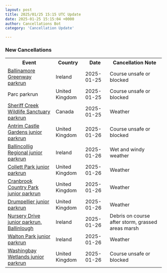 ```yaml
---
layout: post
title: 2025/01/25 15:15 UTC Update
date: 2025-01-25 15:15:04 +0000
author: Cancellations Bot
category: 'Cancellation Update'

---
```


<h3>New Cancellations</h3>
<div class='hscrollable'>
<table style='width: 100%'>
    <tr>
        <th>Event</th>
        <th>Country</th>
        <th>Date</th>
        <th>Cancellation Note</th>
    </tr>
    <tr>
        <td><a href="https://www.parkrun.ie/ballinamoregreenway">Ballinamore Greenway parkrun</a></td>
        <td>Ireland</td>
        <td>2025-01-25</td>
        <td>Course unsafe or blocked</td>
    </tr>
    <tr>
        <td>Parc parkrun</td>
        <td>United Kingdom</td>
        <td>2025-01-25</td>
        <td>Course unsafe or blocked</td>
    </tr>
    <tr>
        <td><a href="https://www.parkrun.ca/sheriffcreekwildlifesanctuary">Sheriff Creek Wildlife Sanctuary parkrun</a></td>
        <td>Canada</td>
        <td>2025-01-25</td>
        <td>Weather</td>
    </tr>
    <tr>
        <td><a href="https://www.parkrun.org.uk/antrimcastlegardens-juniors">Antrim Castle Gardens junior parkrun</a></td>
        <td>United Kingdom</td>
        <td>2025-01-26</td>
        <td>Course unsafe or blocked</td>
    </tr>
    <tr>
        <td><a href="https://www.parkrun.ie/ballincolligregional-juniors">Ballincollig Regional junior parkrun</a></td>
        <td>Ireland</td>
        <td>2025-01-26</td>
        <td>Wet and windy weather</td>
    </tr>
    <tr>
        <td><a href="https://www.parkrun.org.uk/collettpark-juniors">Collett Park junior parkrun</a></td>
        <td>United Kingdom</td>
        <td>2025-01-26</td>
        <td>Weather</td>
    </tr>
    <tr>
        <td><a href="https://www.parkrun.org.uk/cranbrookcountrypark-juniors">Cranbrook Country Park junior parkrun</a></td>
        <td>United Kingdom</td>
        <td>2025-01-26</td>
        <td>Weather</td>
    </tr>
    <tr>
        <td><a href="https://www.parkrun.org.uk/drumpellier-juniors">Drumpellier junior parkrun</a></td>
        <td>United Kingdom</td>
        <td>2025-01-26</td>
        <td>Weather</td>
    </tr>
    <tr>
        <td><a href="https://www.parkrun.ie/nurserydrive-juniors">Nursery Drive junior parkrun, Ballinlough</a></td>
        <td>Ireland</td>
        <td>2025-01-26</td>
        <td>Debris on course after storm, grassed areas marsh</td>
    </tr>
    <tr>
        <td><a href="https://www.parkrun.ie/waltonpark-juniors">Walton Park junior parkrun</a></td>
        <td>Ireland</td>
        <td>2025-01-26</td>
        <td>Weather</td>
    </tr>
    <tr>
        <td><a href="https://www.parkrun.org.uk/washingbaywetlands-juniors">Washingbay Wetlands junior parkrun</a></td>
        <td>United Kingdom</td>
        <td>2025-01-26</td>
        <td>Course unsafe or blocked</td>
    </tr>
</table>
</div>
